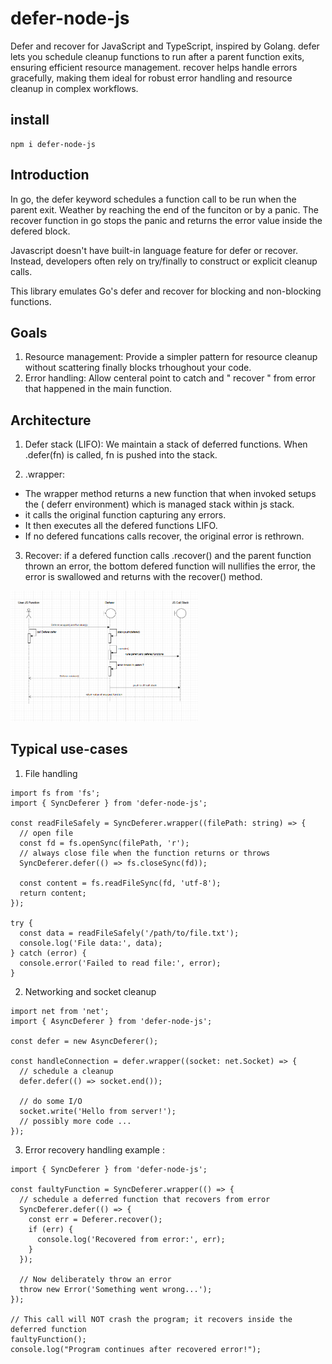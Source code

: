 # defer-node-js

Defer and recover for JavaScript and TypeScript, inspired by Golang. defer lets you schedule cleanup functions to run after a parent function exits, ensuring efficient resource management. recover helps handle errors gracefully, making them ideal for robust error handling and resource cleanup in complex workflows.

## install

```
npm i defer-node-js
```

## Introduction

In go, the defer keyword schedules a function call to be run when the parent exit. Weather by reaching the end of the funciton or by a panic. The recover function in go stops the panic and returns the error value inside the defered block.

Javascript doesn't have built-in language feature for defer or recover. Instead, developers often rely on try/finally to construct or explicit cleanup calls.

This library emulates Go's defer and recover for blocking and non-blocking functions.

## Goals

1. Resource management: Provide a simpler pattern for resource cleanup without scattering finally blocks trhoughout your code.
2. Error handling: Allow centeral point to catch and " recover " from error that happened in the main function.

## Architecture

1. Defer stack (LIFO): We maintain a stack of deferred functions. When .defer(fn) is called, fn is pushed into the stack.

2. .wrapper:

- The wrapper method returns a new function that when invoked setups the ( deferr environment) which is managed stack within js stack.
- it calls the original function capturing any errors.
- It then executes all the defered functions LIFO.
- If no defered funcations calls recover, the original error is rethrown.

3. Recover: if a defered function calls .recover() and the parent function thrown an error, the bottom defered function will nullifies the error, the error is swallowed and returns with the recover() method.

<img src="./deferer.png" width=300 alt="deferer sequence diagram" />

## Typical use-cases

1. File handling

```
import fs from 'fs';
import { SyncDeferer } from 'defer-node-js';

const readFileSafely = SyncDeferer.wrapper((filePath: string) => {
  // open file
  const fd = fs.openSync(filePath, 'r');
  // always close file when the function returns or throws
  SyncDeferer.defer(() => fs.closeSync(fd));

  const content = fs.readFileSync(fd, 'utf-8');
  return content;
});

try {
  const data = readFileSafely('/path/to/file.txt');
  console.log('File data:', data);
} catch (error) {
  console.error('Failed to read file:', error);
}

```

2. Networking and socket cleanup

```
import net from 'net';
import { AsyncDeferer } from 'defer-node-js';

const defer = new AsyncDeferer();

const handleConnection = defer.wrapper((socket: net.Socket) => {
  // schedule a cleanup
  defer.defer(() => socket.end());

  // do some I/O
  socket.write('Hello from server!');
  // possibly more code ...
});
```

3. Error recovery handling example :

```
import { SyncDeferer } from 'defer-node-js';

const faultyFunction = SyncDeferer.wrapper(() => {
  // schedule a deferred function that recovers from error
  SyncDeferer.defer(() => {
    const err = Deferer.recover();
    if (err) {
      console.log('Recovered from error:', err);
    }
  });

  // Now deliberately throw an error
  throw new Error('Something went wrong...');
});

// This call will NOT crash the program; it recovers inside the deferred function
faultyFunction();
console.log("Program continues after recovered error!");
```
